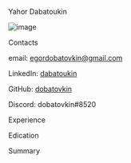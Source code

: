 Yahor Dabatoukin

![image](https://user-images.githubusercontent.com/94719693/205724793-b4fdeb03-5a21-4974-9d92-5682419c2836.png)

Contacts

email: [egordobatovkin@gmail.com](mailto:egordobatovkin@gmail.com)

LinkedIn: [dabatoukin](https://www.linkedin.com/in/dabatoukin/)

GitHub: [dobatovkin](https://github.com/dobatovkin)

Discord: dobatovkin#8520

Experience

Edication

Summary
